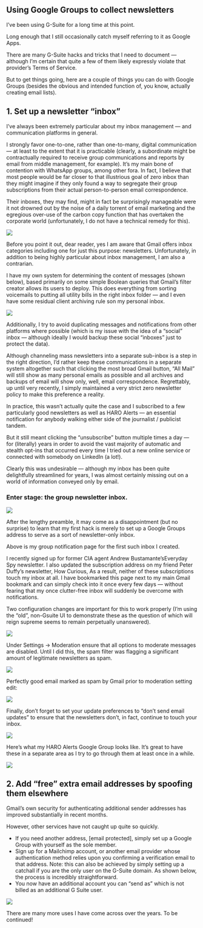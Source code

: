 ## Using Google Groups to collect newsletters

I’ve been using G-Suite for a long time at this point.

Long enough that I still occasionally catch myself referring to it as Google Apps.

There are many G-Suite hacks and tricks that I need to document — although I’m certain that quite a few of them likely expressly violate that provider’s Terms of Service.

But to get things going, here are a couple of things you can do with Google Groups (besides the obvious and intended function of, you know, actually creating email lists).

## 1. Set up a newsletter “inbox”

I’ve always been extremely particular about my inbox management — and communication platforms in general.

I strongly favor one-to-one, rather than one-to-many, digital communication — at least to the extent that it is practicable (clearly, a subordinate might be contractually required to receive group communications and reports by email from middle management, for example). It’s my main bone of contention with WhatsApp groups, among other fora.
In fact, I believe that most people would be far closer to that illustrious goal of zero inbox than they might imagine if they only found a way to segregate their group subscriptions from their actual person-to-person email correspondence.

Their inboxes, they may find, might in fact be surprisingly manageable were it not drowned out by the noise of a daily torrent of email marketing and the egregious over-use of the carbon copy function that has overtaken the corporate world (unfortunately, I do not have a technical remedy for this).

![](/images/81.png)


Before you point it out, dear reader, yes I am aware that Gmail offers inbox categories including one for just this purpose: newsletters. Unfortunately, in addition to being highly particular about inbox management, I am also a contrarian.

I have my own system for determining the content of messages (shown below), based primarily on some simple Boolean queries that Gmail’s filter creator allows its users to deploy. This does everything from sorting voicemails to putting all utility bills in the right inbox folder — and I even have some residual client archiving rule son my personal inbox.

![](/images/82.png)

Additionally, I try to avoid duplicating messages and notifications from other platforms where possible (which is my issue with the idea of a “social” inbox — although ideally I would backup these social “inboxes” just to protect the data).

Although channeling mass newsletters into a separate sub-inbox is a step in the right direction, I’d rather keep these communications in a separate system altogether such that clicking the most broad Gmail button, “All Mail” will still show as many personal emails as possible and all archives and backups of email will show only, well, email correspondence.
Regrettably, up until very recently, I simply maintained a very strict zero newsletter policy to make this preference a reality.

In practice, this wasn’t actually quite the case and I subscribed to a few particularly good newsletters as well as HARO Alerts — an essential notification for anybody walking either side of the journalist / publicist tandem.

But it still meant clicking the “unsubscribe” button multiple times a day — for (literally) years in order to avoid the vast majority of automatic and stealth opt-ins that occurred every time I tried out a new online service or connected with somebody on LinkedIn (a lot!).

Clearly this was undesirable — although my inbox has been quite delightfully streamlined for years, I was almost certainly missing out on a world of information conveyed only by email.

### Enter stage: the group newsletter inbox.

![](/images/84.png)

After the lengthy preamble, it may come as a disappointment (but no surprise) to learn that my first hack is merely to set up a Google Groups address to serve as a sort of newsletter-only inbox.

Above is my group notification page for the first such inbox I created.

I recently signed up for former CIA agent Andrew Bustamante’sEveryday Spy newsletter. I also updated the subscription address on my friend Peter Duffy’s newsletter, How Curious, As a result, neither of these subscriptions touch my inbox at all. I have bookmarked this page next to my main Gmail bookmark and can simply check into it once every few days — without fearing that my once clutter-free inbox will suddenly be overcome with notifications.

Two configuration changes are important for this to work properly (I’m using the “old”, non-Gsuite UI to demonstrate these as the question of which will reign supreme seems to remain perpetually unanswered).

![](/images/85.png)

Under Settings -> Moderation ensure that all options to moderate messages are disabled. Until I did this, the spam filter was flagging a significant amount of legitimate newsletters as spam.

![](/images/86.png)

Perfectly good email marked as spam by Gmail prior to moderation setting edit:

![](/images/87.png)

Finally, don’t forget to set your update preferences to “don’t send email updates” to ensure that the newsletters don’t, in fact, continue to touch your inbox.

![](/images/88.png)

Here’s what my HARO Alerts Google Group looks like. It’s great to have these in a separate area as I try to go through them at least once in a while.

![](/images/89.png)

## 2. Add “free” extra email addresses by spoofing them elsewhere

Gmail’s own security for authenticating additional sender addresses has improved substantially in recent months.

However, other services have not caught up quite so quickly.

- If you need another address, [email protected], simply set up a Google Group with yourself as the sole member.
- Sign up for a Mailchimp account, or another email provider whose authentication method relies upon you confirming a verification email to that address. Note: this can also be achieved by simply setting up a catchall if you are the only user on the G-Suite domain. As shown below, the process is incredibly straightforward.
- You now have an additional account you can “send as” which is not billed as an additional G Suite user.

![](/images/811.png)

There are many more uses I have come across over the years. To be continued!
